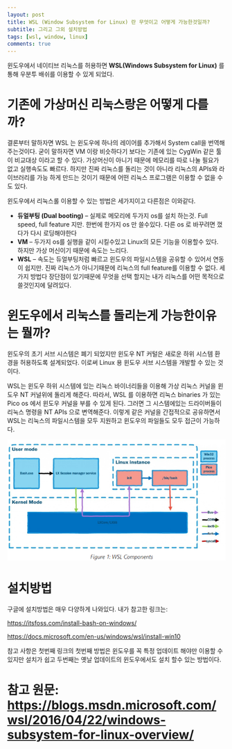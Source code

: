 ```yaml
---
layout: post
title: WSL (Window Subsystem for Linux) 란 무엇이고 어떻게 가능한것일까?
subtitle: 그리고 그외 설치방법
tags: [wsl, window, linux]
comments: true
---
```


윈도우에서 네이티브 리눅스를 허용하면 **WSL(Windows Subsystem for Linux)** 를 통해 우분투 배쉬를 이용할 수 있게 되었다.

# 기존에 가상머신 리눅스랑은 어떻게 다를까?

결론부터 말하자면 WSL 는 윈도우에 하나의 레이어를 추가해서 System call을 번역해주는것이다. 굳이 말하자면 VM 이랑 비슷하다기 보다는 기존에 있는 CygWin 같은 툴이 비교대상 이라고 할 수 있다. 가상머신이 아니기 때문에 메모리를 따로 나눌 필요가 없고 실행속도도 빠르다. 하지만 진짜 리눅스를 돌리는 것이 아니라 리눅스의 APIs와 라이브러리를 가능 하게 만드는 것이기 때문에 어떤 리눅스 프로그램은 이용할 수 없을 수도 있다.

윈도우에서 리눅스롤 이용할 수 있는 방법은 세가지이고 다른점은 이와같다.

- **듀얼부팅 (Dual booting)** – 실제로 메모리에 두가지 os를 설치 하는것. Full speed, full feature 지만. 한번에 한가지 os 만 쓸수있다. 다른 os 로 바꾸려면 껐다가 다시 로딩해야한다
- **VM** – 두가지 os를 실행을 같이 시킬수있고 Linux의 모든 기능을 이용할수 있다. 하지만 가상 머신이기 때문에 속도는 느리다.
- **WSL** – 속도는 듀얼부팅처럼 빠르고 윈도우의 파일시스템을 공유할 수 있어서 연동이 쉽지만. 진짜 리눅스가 아니기때문에 리눅스의 full feature를 이용할 수 없다.
세가지 방법다 장단점이 있기때문에 무엇을 선택 할지는 내가 리눅스를 어떤 목적으로 쓸것인지에 달려있다.

# 윈도우에서 리눅스를 돌리는게 가능한이유는 뭘까?

윈도우의 초기 서브 시스템은 폐기 되었지만 윈도우 NT 커털은 새로운 하위 시스템 환경을 허용하도록 설계되었다. 이로써 Linux 용 윈도우 서브 시스템을 개발할 수 있는 것이다.

WSL는 윈도우 하위 시스템에 있는 리눅스 바이너리들을 이용해 가상 리눅스 커널을 윈도우 NT 커널위에 돌리게 해준다. 따라서, WSL 를 이용하면 리눅스 binaries 가 있는 Pico os 에서 윈도우 커널을 부를 수 있게 된다. 그러면 그 시스템에있는 드라이버들이 리눅스 명령을 NT APIs 으로 변역해준다. 이렇게 같은 커널을 간접적으로 공유하면서 WSL는 리눅스의 파일시스템을 모두 지원하고 윈도우의 파일들도 모두 접근이 가능하다.

![image of wsl structure](/img/wsl-structure.png)

# 설치방법

구글에 설치방법은 매우 다양하게 나와있다. 내가 참고한 링크는:

https://itsfoss.com/install-bash-on-windows/

https://docs.microsoft.com/en-us/windows/wsl/install-win10

참고 사항은 첫번째 링크의 첫번째 방법은 윈도우를 꼭 특정 업데이트 해야만 이용할 수 있지만 설치가 쉽고 두번째는 옛날 업데이트의 윈도우에서도 설치 할수 있는 방법이다.

# 참고 원문:  https://blogs.msdn.microsoft.com/wsl/2016/04/22/windows-subsystem-for-linux-overview/
